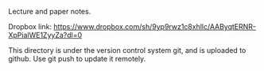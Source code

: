 Lecture and paper notes.

Dropbox link:
https://www.dropbox.com/sh/9yp9rwz1c8xhllc/AAByqtERNR-XpPialWE1ZyyZa?dl=0

This directory is under the version control system git,
and is uploaded to github.
Use
  git push
to update it remotely.
